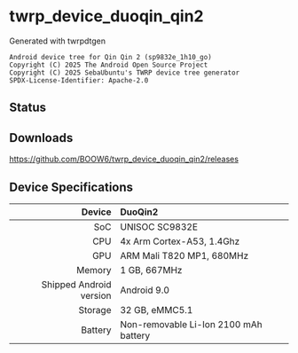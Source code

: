 
# twrp_device_duoqin_qin2

Generated with twrpdtgen
```
Android device tree for Qin Qin 2 (sp9832e_1h10_go)
Copyright (C) 2025 The Android Open Source Project
Copyright (C) 2025 SebaUbuntu's TWRP device tree generator
SPDX-License-Identifier: Apache-2.0
```

## Status
<!--
**Working:**
1. Backup & Restore
2. Flash Stock ROM
3. Flash GSI or Custom ROMs
4. Screenshots renders correct color
5. MTP
6. ADB
7. OTG
**Faild:**
1. Decryption
-->
## Downloads

https://github.com/BOOW6/twrp_device_duoqin_qin2/releases

## Device Specifications

| Device | DuoQin2 |
| ---: | :--- |
| SoC | UNISOC SC9832E |
| CPU | 4x Arm Cortex-A53, 1.4Ghz |
| GPU | ARM Mali T820 MP1, 680MHz |
| Memory | 1 GB, 667MHz |
| Shipped Android version | Android 9.0 |
| Storage | 32 GB, eMMC5.1 |
| Battery | Non-removable Li-Ion 2100 mAh battery |
